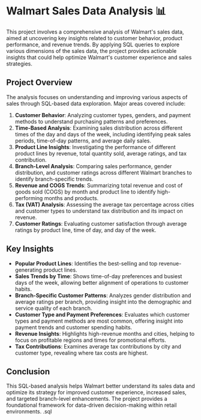 # Walmart Sales Data Analysis 📊

This project involves a comprehensive analysis of Walmart's sales data, aimed at uncovering key insights related to customer behavior, product performance, and revenue trends. By applying SQL queries to explore various dimensions of the sales data, the project provides actionable insights that could help optimize Walmart's customer experience and sales strategies.

## Project Overview

The analysis focuses on understanding and improving various aspects of sales through SQL-based data exploration. Major areas covered include:

1. **Customer Behavior**: Analyzing customer types, genders, and payment methods to understand purchasing patterns and preferences.
2. **Time-Based Analysis**: Examining sales distribution across different times of the day and days of the week, including identifying peak sales periods, time-of-day patterns, and average daily sales.
3. **Product Line Insights**: Investigating the performance of different product lines by revenue, total quantity sold, average ratings, and tax contribution.
4. **Branch-Level Analysis**: Comparing sales performance, gender distribution, and customer ratings across different Walmart branches to identify branch-specific trends.
5. **Revenue and COGS Trends**: Summarizing total revenue and cost of goods sold (COGS) by month and product line to identify high-performing months and products.
6. **Tax (VAT) Analysis**: Assessing the average tax percentage across cities and customer types to understand tax distribution and its impact on revenue.
7. **Customer Ratings**: Evaluating customer satisfaction through average ratings by product line, time of day, and day of the week.

## Key Insights

- **Popular Product Lines**: Identifies the best-selling and top revenue-generating product lines.
- **Sales Trends by Time**: Shows time-of-day preferences and busiest days of the week, allowing better alignment of operations to customer habits.
- **Branch-Specific Customer Patterns**: Analyzes gender distribution and average ratings per branch, providing insight into the demographic and service quality of each branch.
- **Customer Type and Payment Preferences**: Evaluates which customer types and payment methods are most common, offering insight into payment trends and customer spending habits.
- **Revenue Insights**: Highlights high-revenue months and cities, helping to focus on profitable regions and times for promotional efforts.
- **Tax Contributions**: Examines average tax contributions by city and customer type, revealing where tax costs are highest.

## Conclusion

This SQL-based analysis helps Walmart better understand its sales data and optimize its strategy for improved customer experience, increased sales, and targeted branch-level enhancements. The project provides a foundational framework for data-driven decision-making within retail environments. 
.sql
